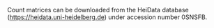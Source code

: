 Count matrices can be downloaded from the HeiData database (https://heidata.uni-heidelberg.de) under accession number 0SNSFB.  
